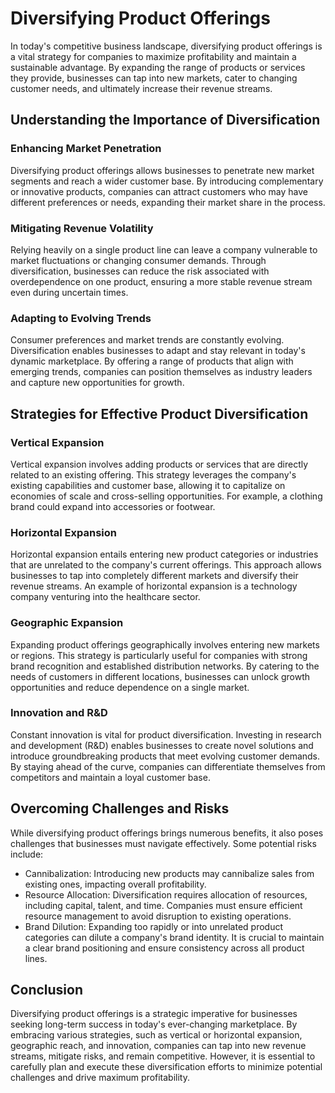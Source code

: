 Diversifying Product Offerings
=========================================

In today's competitive business landscape, diversifying product offerings is a vital strategy for companies to maximize profitability and maintain a sustainable advantage. By expanding the range of products or services they provide, businesses can tap into new markets, cater to changing customer needs, and ultimately increase their revenue streams.

Understanding the Importance of Diversification
-----------------------------------------------

### Enhancing Market Penetration

Diversifying product offerings allows businesses to penetrate new market segments and reach a wider customer base. By introducing complementary or innovative products, companies can attract customers who may have different preferences or needs, expanding their market share in the process.

### Mitigating Revenue Volatility

Relying heavily on a single product line can leave a company vulnerable to market fluctuations or changing consumer demands. Through diversification, businesses can reduce the risk associated with overdependence on one product, ensuring a more stable revenue stream even during uncertain times.

### Adapting to Evolving Trends

Consumer preferences and market trends are constantly evolving. Diversification enables businesses to adapt and stay relevant in today's dynamic marketplace. By offering a range of products that align with emerging trends, companies can position themselves as industry leaders and capture new opportunities for growth.

Strategies for Effective Product Diversification
------------------------------------------------

### Vertical Expansion

Vertical expansion involves adding products or services that are directly related to an existing offering. This strategy leverages the company's existing capabilities and customer base, allowing it to capitalize on economies of scale and cross-selling opportunities. For example, a clothing brand could expand into accessories or footwear.

### Horizontal Expansion

Horizontal expansion entails entering new product categories or industries that are unrelated to the company's current offerings. This approach allows businesses to tap into completely different markets and diversify their revenue streams. An example of horizontal expansion is a technology company venturing into the healthcare sector.

### Geographic Expansion

Expanding product offerings geographically involves entering new markets or regions. This strategy is particularly useful for companies with strong brand recognition and established distribution networks. By catering to the needs of customers in different locations, businesses can unlock growth opportunities and reduce dependence on a single market.

### Innovation and R\&D

Constant innovation is vital for product diversification. Investing in research and development (R\&D) enables businesses to create novel solutions and introduce groundbreaking products that meet evolving customer demands. By staying ahead of the curve, companies can differentiate themselves from competitors and maintain a loyal customer base.

Overcoming Challenges and Risks
-------------------------------

While diversifying product offerings brings numerous benefits, it also poses challenges that businesses must navigate effectively. Some potential risks include:

* Cannibalization: Introducing new products may cannibalize sales from existing ones, impacting overall profitability.
* Resource Allocation: Diversification requires allocation of resources, including capital, talent, and time. Companies must ensure efficient resource management to avoid disruption to existing operations.
* Brand Dilution: Expanding too rapidly or into unrelated product categories can dilute a company's brand identity. It is crucial to maintain a clear brand positioning and ensure consistency across all product lines.

Conclusion
----------

Diversifying product offerings is a strategic imperative for businesses seeking long-term success in today's ever-changing marketplace. By embracing various strategies, such as vertical or horizontal expansion, geographic reach, and innovation, companies can tap into new revenue streams, mitigate risks, and remain competitive. However, it is essential to carefully plan and execute these diversification efforts to minimize potential challenges and drive maximum profitability.

